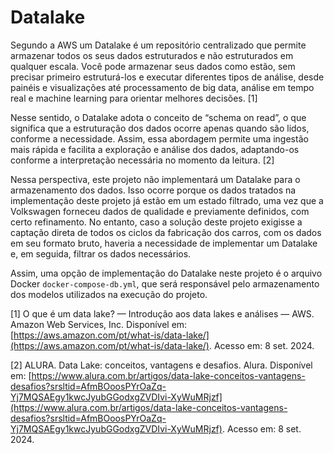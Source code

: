 # Datalake
Segundo a AWS um Datalake é um repositório centralizado que permite armazenar todos os seus dados estruturados e não estruturados em qualquer escala. Você pode armazenar seus dados como estão, sem precisar primeiro estruturá-los e executar diferentes tipos de análise, desde painéis e visualizações até processamento de big data, análise em tempo real e machine learning para orientar melhores decisões. [1]

Nesse sentido, o Datalake adota o conceito de “schema on read”, o que significa que a estruturação dos dados ocorre apenas quando são lidos, conforme a necessidade. Assim, essa abordagem permite uma ingestão mais rápida e facilita a exploração e análise dos dados, adaptando-os conforme a interpretação necessária no momento da leitura. [2]

Nessa perspectiva, este projeto não implementará um Datalake para o armazenamento dos dados. Isso ocorre porque os dados tratados na implementação deste projeto já estão em um estado filtrado, uma vez que a Volkswagen forneceu dados de qualidade e previamente definidos, com certo refinamento. No entanto, caso a solução deste projeto exigisse a captação direta de todos os ciclos da fabricação dos carros, com os dados em seu formato bruto, haveria a necessidade de implementar um Datalake e, em seguida, filtrar os dados necessários.

Assim, uma opção de implementação do Datalake neste projeto é o arquivo Docker `docker-compose-db.yml`, que será responsável pelo armazenamento dos modelos utilizados na execução do projeto. 

[1] O que é um data lake? — Introdução aos data lakes e análises — AWS. Amazon Web Services, Inc. Disponível em: [https://aws.amazon.com/pt/what-is/data-lake/](https://aws.amazon.com/pt/what-is/data-lake/). Acesso em: 8 set. 2024.

[2] ALURA. Data Lake: conceitos, vantagens e desafios. Alura. Disponível em: [https://www.alura.com.br/artigos/data-lake-conceitos-vantagens-desafios?srsltid=AfmBOoosPYrOaZq-Yj7MQSAEgy1kwcJyubGGodxgZVDIvi-XyWuMRjzf](https://www.alura.com.br/artigos/data-lake-conceitos-vantagens-desafios?srsltid=AfmBOoosPYrOaZq-Yj7MQSAEgy1kwcJyubGGodxgZVDIvi-XyWuMRjzf). Acesso em: 8 set. 2024.

‌
‌
